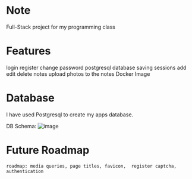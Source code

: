 # Note
 Full-Stack project for my programming class
 
# Features
login
register
change password
postgresql database saving sessions
add edit delete notes
upload photos to the notes
Docker Image

# Database
I have used Postgresql to create my apps database.

DB Schema:
![image](https://user-images.githubusercontent.com/68077710/159915280-91a22182-78c4-48f1-8c2a-1eccf9345757.png)

# Future Roadmap
	roadmap: media queries, page titles, favicon,  register captcha, authentication
